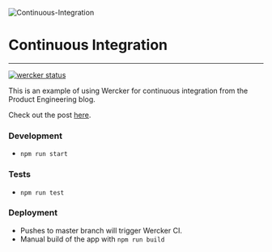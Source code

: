 ![Continuous-Integration](/../screenshots/public/pe_ci.jpg?raw=true "Continuous-Integration")
# Continuous Integration
---
[![wercker status](https://app.wercker.com/status/e87f2a2132e6558d836e3e3a6a212b68/s/master "wercker status")](https://app.wercker.com/project/byKey/e87f2a2132e6558d836e3e3a6a212b68)

This is an example of using Wercker for continuous integration from the Product Engineering blog.

Check out the post [here](https://medium.com/product-engineering/continuous-integration-with-wercker-e5d23b65cf7b#.9w385g2xo).

### Development
* `npm run start`

### Tests
* `npm run test`

### Deployment
* Pushes to master branch will trigger Wercker CI.
* Manual build of the app with `npm run build`
